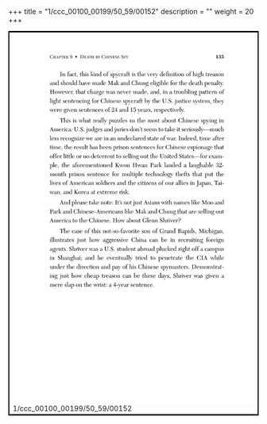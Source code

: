 +++
title = "1/ccc_00100_00199/50_59/00152"
description = ""
weight = 20
+++

<table style="border:2px solid black;max-width:800px;max-height:800px;" 
><tr><td>
<img class="center-fit-jpg"
src="/jpg_/out_jpg_dbc_152.jpg">
1/ccc_00100_00199/50_59/00152
</img></td></tr></table>

